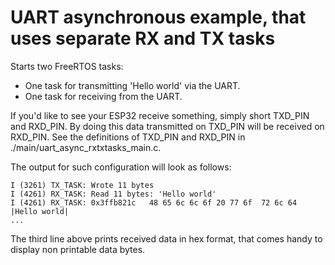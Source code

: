 UART asynchronous example, that uses separate RX and TX tasks
=============================================================

Starts two FreeRTOS tasks:
  - One task for transmitting 'Hello world' via the UART.
  - One task for receiving from the UART.

If you'd like to see your ESP32 receive something, simply short
TXD_PIN and RXD_PIN. By doing this data transmitted on TXD_PIN will
be received on RXD_PIN. See the definitions of TXD_PIN and RXD_PIN
in ./main/uart_async_rxtxtasks_main.c.

The output for such configuration will look as follows: 

```
I (3261) TX_TASK: Wrote 11 bytes
I (4261) RX_TASK: Read 11 bytes: 'Hello world'
I (4261) RX_TASK: 0x3ffb821c   48 65 6c 6c 6f 20 77 6f  72 6c 64                 |Hello world|
...
```
The third line above prints received data in hex format, that comes handy to display non printable data bytes.